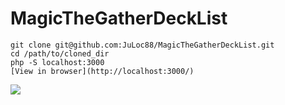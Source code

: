 # MagicTheGatherDeckList

`git clone git@github.com:JuLoc88/MagicTheGatherDeckList.git`<br>
`cd /path/to/cloned_dir`<br>
`php -S localhost:3000`<br>
`[View in browser](http://localhost:3000/)`<br>

![](http://i.giphy.com/OdXOnKfiFShi.gif)


